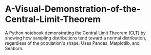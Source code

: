 # A-Visual-Demonstration-of-the-Central-Limit-Theorem
A Python notebook demonstrating the Central Limit Theorem (CLT) by showing how sampling distributions tend toward a normal distribution, regardless of the population's shape. Uses Pandas, Matplotlib, and Seaborn.
